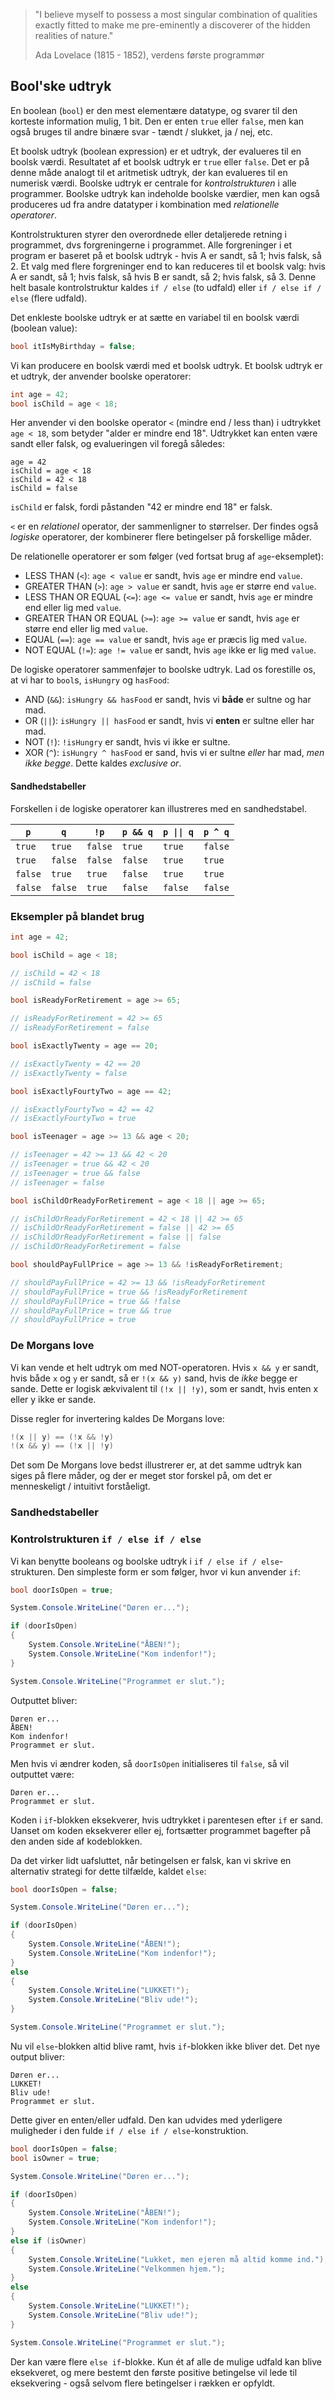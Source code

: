 > "I believe myself to possess a most singular combination of qualities exactly fitted to make me pre-eminently a discoverer of the hidden realities of nature."  
>
> Ada Lovelace (1815 - 1852), verdens første programmør 

## Bool'ske udtryk

En boolean (`bool`) er den mest elementære datatype, og svarer til den korteste information mulig, 1 bit. Den er enten `true` eller `false`, men kan også bruges til andre binære svar - tændt / slukket, ja / nej, etc. 

Et boolsk udtryk (boolean expression) er et udtryk, der evalueres til en boolsk værdi. Resultatet af et boolsk udtryk er `true` eller `false`. Det er på denne måde analogt til et aritmetisk udtryk, der kan evalueres til en numerisk værdi. Boolske udtryk er centrale for _kontrolstrukturen_ i alle programmer. Boolske udtryk kan indeholde boolske værdier, men kan også produceres ud fra andre datatyper i kombination med _relationelle operatorer_.

Kontrolstrukturen styrer den overordnede eller detaljerede retning i programmet, dvs forgreningerne i programmet. Alle forgreninger i et program er baseret på et boolsk udtryk - hvis A er sandt, så 1; hvis falsk, så 2. Et valg med flere forgreninger end to kan reduceres til et boolsk valg: hvis A er sandt, så 1; hvis falsk, så hvis B er sandt, så 2; hvis falsk, så 3. Denne helt basale kontrolstruktur kaldes `if / else` (to udfald) eller `if / else if / else` (flere udfald).

Det enkleste boolske udtryk er at sætte en variabel til en boolsk værdi (boolean value):

```csharp
bool itIsMyBirthday = false;
```

Vi kan producere en boolsk værdi med et boolsk udtryk. Et boolsk udtryk er et udtryk, der anvender boolske operatorer:


```csharp
int age = 42;
bool isChild = age < 18;
```

Her anvender vi den boolske operator `<` (mindre end / less than) i udtrykket `age < 18`, som betyder "alder er mindre end 18". Udtrykket kan enten være sandt eller falsk, og evalueringen vil foregå således:

```
age = 42
isChild = age < 18
isChild = 42 < 18
isChild = false
```

`isChild` er falsk, fordi påstanden "42 er mindre end 18" er falsk.

`<` er en _relationel_ operator, der sammenligner to størrelser. Der findes også _logiske_ operatorer, der kombinerer flere betingelser på forskellige måder.

De relationelle operatorer er som følger (ved fortsat brug af `age`-eksemplet):

- LESS THAN (`<`): `age < value` er sandt, hvis `age` er mindre end `value`.
- GREATER THAN (`>`): `age > value` er sandt, hvis `age` er større end `value`.
- LESS THAN OR EQUAL (`<=`): `age <= value` er sandt, hvis `age` er mindre end eller lig med `value`.
- GREATER THAN OR EQUAL (`>=`): `age >= value` er sandt, hvis `age` er større end eller lig med `value`.
- EQUAL (`==`): `age == value` er sandt, hvis `age` er præcis lig med `value`.
- NOT EQUAL (`!=`): `age != value` er sandt, hvis `age` ikke er lig med `value`.


De logiske operatorer sammenføjer to boolske udtryk. Lad os forestille os, at vi har to `bool`s, `isHungry` og `hasFood`:

- AND (`&&`): `isHungry && hasFood` er sandt, hvis vi **både** er sultne og har mad.
- OR (`||`): `isHungry || hasFood` er sandt, hvis vi **enten** er sultne eller har mad.
- NOT (`!`): `!isHungry` er sandt, hvis vi ikke er sultne.
- XOR (`^`): `isHungry ^ hasFood` er sand, hvis vi er sultne _eller_ har mad, _men ikke begge_. Dette kaldes _exclusive or_.

#### Sandhedstabeller

Forskellen i de logiske operatorer kan illustreres med en sandhedstabel.

| `p`     | `q`     | `!p`    | `p && q` | <code>p &#124;&#124; q</code> | `p ^ q` |
| ------- | ------- | ------- | -------- | ----------------------------- | ------- |
| `true`  | `true`  | `false` | `true`   | `true`                        | `false` |
| `true`  | `false` | `false` | `false`  | `true`                        | `true`  |
| `false` | `true`  | `true`  | `false`  | `true`                        | `true`  |
| `false` | `false` | `true`  | `false`  | `false`                       | `false` |

### Eksempler på blandet brug

```csharp
int age = 42;

bool isChild = age < 18;

// isChild = 42 < 18
// isChild = false

bool isReadyForRetirement = age >= 65;

// isReadyForRetirement = 42 >= 65
// isReadyForRetirement = false

bool isExactlyTwenty = age == 20;

// isExactlyTwenty = 42 == 20
// isExactlyTwenty = false

bool isExactlyFourtyTwo = age == 42;

// isExactlyFourtyTwo = 42 == 42
// isExactlyFourtyTwo = true

bool isTeenager = age >= 13 && age < 20;

// isTeenager = 42 >= 13 && 42 < 20
// isTeenager = true && 42 < 20
// isTeenager = true && false
// isTeenager = false

bool isChildOrReadyForRetirement = age < 18 || age >= 65;

// isChildOrReadyForRetirement = 42 < 18 || 42 >= 65
// isChildOrReadyForRetirement = false || 42 >= 65
// isChildOrReadyForRetirement = false || false
// isChildOrReadyForRetirement = false

bool shouldPayFullPrice = age >= 13 && !isReadyForRetirement;

// shouldPayFullPrice = 42 >= 13 && !isReadyForRetirement
// shouldPayFullPrice = true && !isReadyForRetirement
// shouldPayFullPrice = true && !false
// shouldPayFullPrice = true && true
// shouldPayFullPrice = true
```
### De Morgans love

Vi kan vende et helt udtryk om med NOT-operatoren. Hvis `x && y` er sandt, hvis både `x` og `y` er sandt, så er `!(x && y)` sand, hvis de _ikke_ begge er sande. Dette er logisk ækvivalent til `(!x || !y)`, som er sandt, hvis enten x eller y ikke er sande.

Disse regler for invertering kaldes De Morgans love:

```csharp
!(x || y) == (!x && !y)
!(x && y) == (!x || !y)
```

Det som De Morgans love bedst illustrerer er, at det samme udtryk kan siges på flere måder, og der er meget stor forskel på, om det er menneskeligt / intuitivt forståeligt.

### Sandhedstabeller




### Kontrolstrukturen `if / else if / else`

Vi kan benytte booleans og boolske udtryk i `if / else if / else`-strukturen. Den simpleste form er som følger, hvor vi kun anvender `if`:

```csharp
bool doorIsOpen = true;

System.Console.WriteLine("Døren er...");

if (doorIsOpen) 
{
    System.Console.WriteLine("ÅBEN!");
    System.Console.WriteLine("Kom indenfor!"); 
}

System.Console.WriteLine("Programmet er slut.");
``` 

Outputtet bliver:

```
Døren er...
ÅBEN!
Kom indenfor!
Programmet er slut.
```

Men hvis vi ændrer koden, så `doorIsOpen` initialiseres til `false`, så vil outputtet være:

```
Døren er...
Programmet er slut.
```

Koden i `if`-blokken eksekverer, hvis udtrykket i parentesen efter `if` er sand. Uanset om koden eksekverer eller ej, fortsætter programmet bagefter på den anden side af kodeblokken.

Da det virker lidt uafsluttet, når betingelsen er falsk, kan vi skrive en alternativ strategi for dette tilfælde, kaldet `else`:

```csharp
bool doorIsOpen = false;

System.Console.WriteLine("Døren er...");

if (doorIsOpen) 
{
    System.Console.WriteLine("ÅBEN!");
    System.Console.WriteLine("Kom indenfor!"); 
}
else
{
    System.Console.WriteLine("LUKKET!");
    System.Console.WriteLine("Bliv ude!"); 
}

System.Console.WriteLine("Programmet er slut.");
```

Nu vil `else`-blokken altid blive ramt, hvis `if`-blokken ikke bliver det. Det nye output bliver:

```
Døren er...
LUKKET!
Bliv ude!
Programmet er slut.
```

Dette giver en enten/eller udfald. Den kan udvides med yderligere muligheder i den fulde `if / else if / else`-konstruktion.

```csharp
bool doorIsOpen = false;
bool isOwner = true;

System.Console.WriteLine("Døren er...");

if (doorIsOpen) 
{
    System.Console.WriteLine("ÅBEN!");
    System.Console.WriteLine("Kom indenfor!"); 
}
else if (isOwner) 
{
    System.Console.WriteLine("Lukket, men ejeren må altid komme ind.");
    System.Console.WriteLine("Velkommen hjem.");
}
else
{
    System.Console.WriteLine("LUKKET!");
    System.Console.WriteLine("Bliv ude!"); 
}

System.Console.WriteLine("Programmet er slut.");
```

Der kan være flere `else if`-blokke. Kun ét af alle de mulige udfald kan blive eksekveret, og mere bestemt den første positive betingelse vil lede til eksekvering - også selvom flere betingelser i rækken er opfyldt.